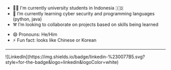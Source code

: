 <!--
### Hi there 

**realalf1/realalf1** is a ✨ _special_ ✨ repository because its `README.md` (this file) appears on your GitHub profile.

Hi Here are some ideas to get you started:
-->

<!-- 🔭 I’m currently working on ...-->
- 🧑‍🎓 I'm currently university students in Indonesia 🇮🇩
- 🌱 I’m currently learning cyber security and programming languages (python, java)
- ⚒️ I’m looking to collaborate on projects based on skills being learned
<!-- 📫 How to reach me: -->
- 😄 Pronouns: He/Him
- ⚡ Fun fact: looks like Chinese or Korean

<hr>
![LinkedIn](https://img.shields.io/badge/linkedin-%230077B5.svg?style=for-the-badge&logo=linkedin&logoColor=white)

